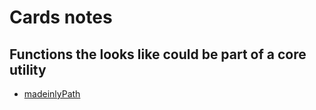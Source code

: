 # Cards notes

## Functions the looks like could be part of a core utility

- [madeinlyPath](./internal/card/cardsDB.go#L14)
